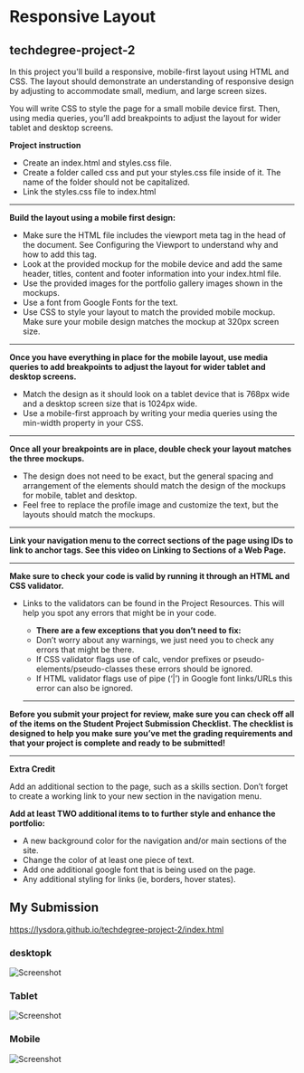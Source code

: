 # Responsive Layout
## techdegree-project-2

In this project you'll build a responsive, mobile-first layout using HTML and CSS. The layout should demonstrate an understanding of responsive design by adjusting to accommodate small, medium, and large screen sizes.

You will write CSS to style the page for a small mobile device first. Then, using media queries, you’ll add breakpoints to adjust the layout for wider tablet and desktop screens.


**Project instruction**

* Create an index.html and styles.css file.
* Create a folder called css and put your styles.css file inside of it. The name of the folder should not be capitalized.
* Link the styles.css file to index.html

-----------------------------------------------------

**Build the layout using a mobile first design:**

* Make sure the HTML file includes the viewport meta tag in the head of the document. See Configuring the Viewport to understand why and how to add this tag.
* Look at the provided mockup for the mobile device and add the same header, titles, content and footer information into your index.html file.
* Use the provided images for the portfolio gallery images shown in the mockups.
* Use a font from Google Fonts for the text.
* Use CSS to style your layout to match the provided mobile mockup. Make sure your mobile design matches the mockup at 320px screen size.

----------------------------------------------------

**Once you have everything in place for the mobile layout, use media queries to add breakpoints to adjust the layout for wider tablet and desktop screens.**

* Match the design as it should look on a tablet device that is 768px wide and a desktop screen size that is 1024px wide.
* Use a mobile-first approach by writing your media queries using the min-width property in your CSS.

----------------------------------------------------

**Once all your breakpoints are in place, double check your layout matches the three mockups.**
* The design does not need to be exact, but the general spacing and arrangement of the elements should match the design of the mockups for mobile, tablet and desktop.
* Feel free to replace the profile image and customize the text, but the layouts should match the mockups.

----------------------------------------------------

**Link your navigation menu to the correct sections of the page using IDs to link to anchor tags. See this video on Linking to Sections of a Web Page.**

----------------------------------------------------

**Make sure to check your code is valid by running it through an HTML and CSS validator.**
* Links to the validators can be found in the Project Resources. This will help you spot any errors that might be in your code.
  *  **There are a few exceptions that you don’t need to fix:**
  * Don’t worry about any warnings, we just need you to check any errors that might be there.
  * If CSS validator flags use of calc, vendor prefixes or pseudo-elements/pseudo-classes these errors should be ignored.
  * If HTML validator flags use of pipe (‘|’) in Google font links/URLs this error can also be ignored.
  
  ----------------------------------------------------
 
**Before you submit your project for review, make sure you can check off all of the items on the Student Project Submission Checklist. The checklist is designed to help you make sure you’ve met the grading requirements and that your project is complete and ready to be submitted!**

----------------------------------------------------

**Extra Credit**

Add an additional section to the page, such as a skills section. Don’t forget to create a working link to your new section in the navigation menu.

**Add at least TWO additional items to to further style and enhance the portfolio:**
 * A new background color for the navigation and/or main sections of the site.
 * Change the color of at least one piece of text.
 * Add one additional google font that is being used on the page.
 * Any additional styling for links (ie, borders, hover states).
 
 ## My Submission ##
 
 https://lysdora.github.io/techdegree-project-2/index.html

### desktopk ###

![Screenshot](mockups/destok.png)


### Tablet ###

![Screenshot](mockups/tablet.png)


### Mobile ###

![Screenshot](mockups/mobile.png)

